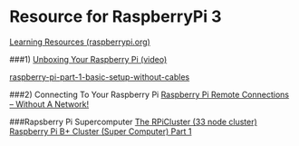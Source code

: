 # Resource for RaspberryPi 3

[Learning Resources (raspberrypi.org)](https://www.raspberrypi.org/resources/learn/)

###1) [Unboxing Your Raspberry Pi (video)](https://www.youtube.com/watch?v=-6OGuhLtKbU)

[raspberry-pi-part-1-basic-setup-without-cables](http://blog.self.li/post/63281257339/raspberry-pi-part-1-basic-setup-without-cables)

###2) Connecting To Your Raspberry Pi
[Raspberry Pi Remote Connections – Without A Network!](https://pihw.wordpress.com/guides/direct-network-connection/)

###Rapsberry Pi Supercomputer
[The RPiCluster (33 node cluster)](https://www.youtube.com/watch?v=i_r3z1jYHAc)
[Raspberry Pi B+ Cluster (Super Computer) Part 1](https://www.youtube.com/watch?v=JtX9lVDsqzg)
